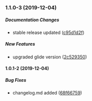 ### 1.1.0-3 (2019-12-04)

##### Documentation Changes

*  stable release updated ([c95d1d2f](https://github.com/meharbhutta/react-native-manage-wallpaper/commit/c95d1d2f22a1379b699e861ee09eb6d2bd536e6a))

##### New Features

*  upgraded glide version ([2c529350](https://github.com/meharbhutta/react-native-manage-wallpaper/commit/2c5293506c7f5b9740c46984af9cace93b83e08c))

#### 1.0.1-2 (2019-12-04)

##### Bug Fixes

*  changelog.md added ([68f66759](https://github.com/meharbhutta/react-native-manage-wallpaper/commit/68f667599c31f8c1af7aa9375e10f8ae1435a27c))

